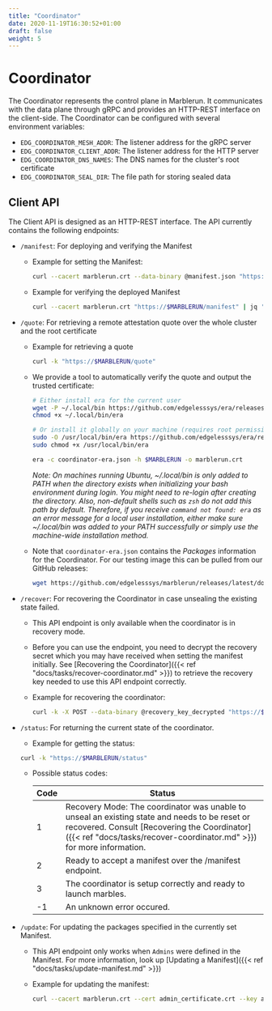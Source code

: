 ```yaml
---
title: "Coordinator"
date: 2020-11-19T16:30:52+01:00
draft: false
weight: 5
---
```


# Coordinator

The Coordinator represents the control plane in Marblerun.
It communicates with the data plane through gRPC and provides an HTTP-REST interface on the client-side.
The Coordinator can be configured with several environment variables:

* `EDG_COORDINATOR_MESH_ADDR`: The listener address for the gRPC server
* `EDG_COORDINATOR_CLIENT_ADDR`: The listener address for the HTTP server
* `EDG_COORDINATOR_DNS_NAMES`: The DNS names for the cluster's root certificate
* `EDG_COORDINATOR_SEAL_DIR`: The file path for storing sealed data

## Client API

The Client API is designed as an HTTP-REST interface.
The API currently contains the following endpoints:

* `/manifest`: For deploying and verifying the Manifest
    * Example for setting the Manifest:

        ```bash
        curl --cacert marblerun.crt --data-binary @manifest.json "https://$MARBLERUN/manifest"
        ```

    * Example for verifying the deployed Manifest

        ```bash
        curl --cacert marblerun.crt "https://$MARBLERUN/manifest" | jq '.ManifestSignature' --raw-output
        ```

* `/quote`: For retrieving a remote attestation quote over the whole cluster and the root certificate
    * Example for retrieving a quote

        ```bash
        curl -k "https://$MARBLERUN/quote"
        ```

    * We provide a tool to automatically verify the quote and output the trusted certificate:

        ```bash
        # Either install era for the current user
        wget -P ~/.local/bin https://github.com/edgelesssys/era/releases/latest/download/era
        chmod +x ~/.local/bin/era

        # Or install it globally on your machine (requires root permissions)
        sudo -O /usr/local/bin/era https://github.com/edgelesssys/era/releases/latest/download/era
        sudo chmod +x /usr/local/bin/era

        era -c coordinator-era.json -h $MARBLERUN -o marblerun.crt
        ```

        *Note: On machines running Ubuntu, ~/.local/bin is only added to PATH when the directory exists when initializing your bash environment during login. You might need to re-login after creating the directory. Also, non-default shells such as `zsh` do not add this path by default. Therefore, if you receive `command not found: era` as an error message for a local user installation, either make sure ~/.local/bin was added to your PATH successfully or simply use the machine-wide installation method.*


    * Note that `coordinator-era.json` contains the *Packages* information for the Coordinator. For our testing image this can be pulled from our GitHub releases:

        ```bash
        wget https://github.com/edgelesssys/marblerun/releases/latest/download/coordinator-era.json
        ```

* `/recover`: For recovering the Coordinator in case unsealing the existing state failed.

    * This API endpoint is only available when the coordinator is in recovery mode.

    * Before you can use the endpoint, you need to decrypt the recovery secret which you may have received when setting the manifest initially. See [Recovering the Coordinator]({{< ref "docs/tasks/recover-coordinator.md" >}}) to retrieve the recovery key needed to use this API endpoint correctly.

    * Example for recovering the coordinator:
        ```bash
        curl -k -X POST --data-binary @recovery_key_decrypted "https://$MARBLERUN/recover"
        ```

* `/status`: For returning the current state of the coordinator.
    * Example for getting the status:
    ```bash
    curl -k "https://$MARBLERUN/status"
    ```

    * Possible status codes:

        | Code | Status                                                                                                                                                                                                                |
        |------|-----------------------------------------------------------------------------------------------------------------------------------------------------------------------------------------------------------------------|
        | 1    | Recovery Mode: The coordinator was unable to unseal an existing state and needs to be reset or recovered. Consult [Recovering the Coordinator]({{< ref "docs/tasks/recover-coordinator.md" >}}) for more information. |
        | 2    | Ready to accept a manifest over the /manifest endpoint.                                                                                                                                                               |
        | 3    | The coordinator is setup correctly and ready to launch marbles.                                                                                                                                                       |
        | -1   | An unknown error occured.                                                                                                                                                                                             |

* `/update`: For updating the packages specified in the currently set Manifest.

    * This API endpoint only works when `Admins` were defined in the Manifest. For more information, look up [Updating a Manifest]({{< ref "docs/tasks/update-manifest.md" >}})

    * Example for updating the manifest:

        ```bash
        curl --cacert marblerun.crt --cert admin_certificate.crt --key admin_private.key -w "%{http_code}" --data-binary @update_manifest.json https://$MARBLERUN/update
        ```

